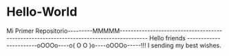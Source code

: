 Hello-World
===========

Mi Primer Repositorio---------MMMMM----------------------------------------------------------------------------------------
Hello friends -----------------------oOOOo----o( O O )o----oOOOo-----!!! I sending my best wishes.                             

